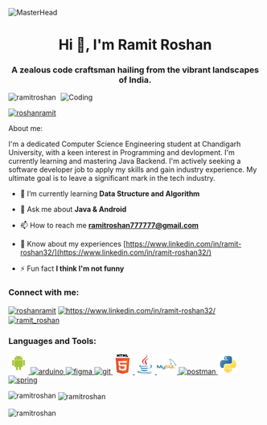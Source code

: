 ![MasterHead](https://images.unsplash.com/photo-1523800503107-5bc3ba2a6f81?auto=format&fit=crop&q=60&w=500&ixlib=rb-4.0.3&ixid=M3wxMjA3fDB8MHxzZWFyY2h8MTJ8fGNvZGluZ3xlbnwwfHwwfHx8MA%3D%3D)
<h1 align="center">Hi 👋, I'm Ramit Roshan</h1>
<h3 align="center">A zealous code craftsman hailing from the vibrant landscapes of India.</h3>
<img align="right" alt="Coding" width="400" src="https://cdn.dribbble.com/users/1162077/screenshots/3848914/programmer.gif">

<p align="left"> <img src="https://komarev.com/ghpvc/?username=ramitroshan&label=Profile%20views&color=0e75b6&style=flat" alt="ramitroshan" /> </p>

<p align="left"> <a href="https://twitter.com/roshanramit" target="blank"><img src="https://img.shields.io/twitter/follow/roshanramit?logo=twitter&style=for-the-badge" alt="roshanramit" /></a> </p>

About me:

I'm a dedicated Computer Science Engineering student at Chandigarh University, with a keen interest in Programming and devlopment. I'm currently learning and mastering Java Backend. I'm actively seeking a software developer job to apply my skills and gain industry experience. My ultimate goal is to leave a significant mark in the tech industry.
- 🌱 I’m currently learning **Data Structure and Algorithm**

- 💬 Ask me about **Java & Android**

- 📫 How to reach me **ramitroshan777777@gmail.com**

- 📄 Know about my experiences [https://www.linkedin.com/in/ramit-roshan32/](https://www.linkedin.com/in/ramit-roshan32/)

- ⚡ Fun fact **I think I'm not funny**

<h3 align="left">Connect with me:</h3>
<p align="left">
<a href="https://twitter.com/roshanramit" target="blank"><img align="center" src="https://raw.githubusercontent.com/rahuldkjain/github-profile-readme-generator/master/src/images/icons/Social/twitter.svg" alt="roshanramit" height="30" width="40" /></a>
<a href="https://linkedin.com/in/https://www.linkedin.com/in/ramit-roshan32/" target="blank"><img align="center" src="https://raw.githubusercontent.com/rahuldkjain/github-profile-readme-generator/master/src/images/icons/Social/linked-in-alt.svg" alt="https://www.linkedin.com/in/ramit-roshan32/" height="30" width="40" /></a>
<a href="https://instagram.com/ramit_roshan" target="blank"><img align="center" src="https://raw.githubusercontent.com/rahuldkjain/github-profile-readme-generator/master/src/images/icons/Social/instagram.svg" alt="ramit_roshan" height="30" width="40" /></a>
</p>

<h3 align="left">Languages and Tools:</h3>
<p align="left"> <a href="https://developer.android.com" target="_blank" rel="noreferrer"> <img src="https://raw.githubusercontent.com/devicons/devicon/master/icons/android/android-original-wordmark.svg" alt="android" width="40" height="40"/> </a> <a href="https://www.arduino.cc/" target="_blank" rel="noreferrer"> <img src="https://cdn.worldvectorlogo.com/logos/arduino-1.svg" alt="arduino" width="40" height="40"/> </a> <a href="https://www.figma.com/" target="_blank" rel="noreferrer"> <img src="https://www.vectorlogo.zone/logos/figma/figma-icon.svg" alt="figma" width="40" height="40"/> </a> <a href="https://git-scm.com/" target="_blank" rel="noreferrer"> <img src="https://www.vectorlogo.zone/logos/git-scm/git-scm-icon.svg" alt="git" width="40" height="40"/> </a> <a href="https://www.w3.org/html/" target="_blank" rel="noreferrer"> <img src="https://raw.githubusercontent.com/devicons/devicon/master/icons/html5/html5-original-wordmark.svg" alt="html5" width="40" height="40"/> </a> <a href="https://www.java.com" target="_blank" rel="noreferrer"> <img src="https://raw.githubusercontent.com/devicons/devicon/master/icons/java/java-original.svg" alt="java" width="40" height="40"/> </a> <a href="https://www.mysql.com/" target="_blank" rel="noreferrer"> <img src="https://raw.githubusercontent.com/devicons/devicon/master/icons/mysql/mysql-original-wordmark.svg" alt="mysql" width="40" height="40"/> </a> <a href="https://postman.com" target="_blank" rel="noreferrer"> <img src="https://www.vectorlogo.zone/logos/getpostman/getpostman-icon.svg" alt="postman" width="40" height="40"/> </a> <a href="https://www.python.org" target="_blank" rel="noreferrer"> <img src="https://raw.githubusercontent.com/devicons/devicon/master/icons/python/python-original.svg" alt="python" width="40" height="40"/> </a> <a href="https://spring.io/" target="_blank" rel="noreferrer"> <img src="https://www.vectorlogo.zone/logos/springio/springio-icon.svg" alt="spring" width="40" height="40"/> </a> </p>

<p><img align="left" src="https://github-readme-stats.vercel.app/api/top-langs?username=ramitroshan&show_icons=true&locale=en&layout=compact" alt="ramitroshan" /></p>

<p>&nbsp;<img align="center" src="https://github-readme-stats.vercel.app/api?username=ramitroshan&show_icons=true&locale=en" alt="ramitroshan" /></p>

<p><img align="center" src="https://github-readme-streak-stats.herokuapp.com/?user=ramitroshan&" alt="ramitroshan" /></p>
